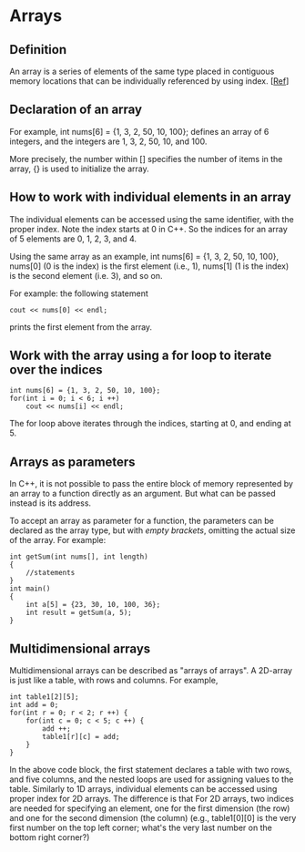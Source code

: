 # Arrays

## Definition 
An array is a series of elements of the same type placed in contiguous memory locations that can be individually referenced by using index. [[Ref](http://www.cplusplus.com/doc/tutorial/arrays/)]

## Declaration of an array
For example,
int nums[6] = {1, 3, 2, 50, 10, 100};
defines an array of 6 integers, and the integers are 1, 3, 2, 50, 10, and 100.

More precisely, the number within [] specifies the number of items in the array, {} is used to initialize the array.

## How to work with individual elements in an array
The individual elements can be accessed using the same identifier, with the proper index. Note the index starts at 0 in C++. 
So the indices for an array of 5 elements are 0, 1, 2, 3, and 4. 

Using the same array as an example, int nums[6] = {1, 3, 2, 50, 10, 100},
nums[0] (0 is the index) is the first element (i.e., 1), nums[1] (1 is the index) is the second element (i.e. 3), and so on.

For example: the following statement
```
cout << nums[0] << endl;
```
prints the first element from the array.

## Work with the array using a for loop to iterate over the indices
```
int nums[6] = {1, 3, 2, 50, 10, 100};
for(int i = 0; i < 6; i ++) 
	cout << nums[i] << endl;
```
The for loop above iterates through the indices, starting at 0, and ending at 5. 

## Arrays as parameters
In C++, it is not possible to pass the entire block of memory represented by an array to a function directly as an argument. But what can be passed instead is its address. 

To accept an array as parameter for a function, the parameters can be declared as the array type, but with *empty brackets*, omitting the actual size of the array. For example:
```
int getSum(int nums[], int length) 
{
	//statements
}
int main()
{
	int a[5] = {23, 30, 10, 100, 36};
	int result = getSum(a, 5);
}

```

## Multidimensional arrays
Multidimensional arrays can be described as "arrays of arrays". A 2D-array is just like a table, with rows and columns. 
For example,
```
int table1[2][5]; 
int add = 0;
for(int r = 0; r < 2; r ++) {
	for(int c = 0; c < 5; c ++) {
		add ++;
		table1[r][c] = add;
	}
}
```
In the above code block, the first statement declares a table with two rows, and five columns, and the nested loops are used for assigning values to the table. Similarly to 1D arrays, individual elements can be accessed using proper index for 2D arrays. The difference is that For 2D arrays, two indices are needed for specifying an element, one for the first dimension (the row) and one for the second dimension (the column) (e.g., table1[0][0] is the very first number on the top left corner; what's the very last number on the bottom right corner?)
